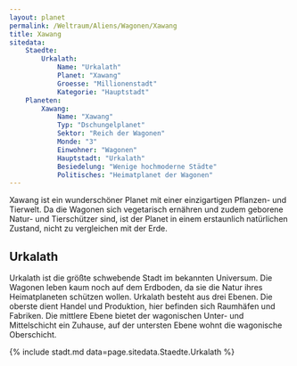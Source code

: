 ```yaml
---
layout: planet
permalink: /Weltraum/Aliens/Wagonen/Xawang
title: Xawang
sitedata:
    Staedte:
        Urkalath:
            Name: "Urkalath"
            Planet: "Xawang"
            Groesse: "Millionenstadt"
            Kategorie: "Hauptstadt"
    Planeten:
        Xawang:
            Name: "Xawang"
            Typ: "Dschungelplanet"
            Sektor: "Reich der Wagonen"
            Monde: "3"
            Einwohner: "Wagonen"
            Hauptstadt: "Urkalath"
            Besiedelung: "Wenige hochmoderne Städte"
            Politisches: "Heimatplanet der Wagonen"
---
```




Xawang ist ein wunderschöner Planet mit einer einzigartigen Pflanzen- und Tierwelt. Da die Wagonen sich vegetarisch ernähren und zudem geborene Natur- und Tierschützer sind, ist der Planet in einem erstaunlich natürlichen Zustand, nicht zu vergleichen mit der Erde.

## Urkalath

Urkalath ist die größte schwebende Stadt im bekannten Universum. Die Wagonen leben kaum noch auf dem Erdboden, da sie die Natur ihres Heimatplaneten schützen wollen. Urkalath besteht aus drei Ebenen. Die oberste dient Handel und Produktion, hier befinden sich Raumhäfen und Fabriken. Die mittlere Ebene bietet der wagonischen Unter- und Mittelschicht ein Zuhause, auf der untersten Ebene wohnt die wagonische Oberschicht.

{% include stadt.md data=page.sitedata.Staedte.Urkalath %}
